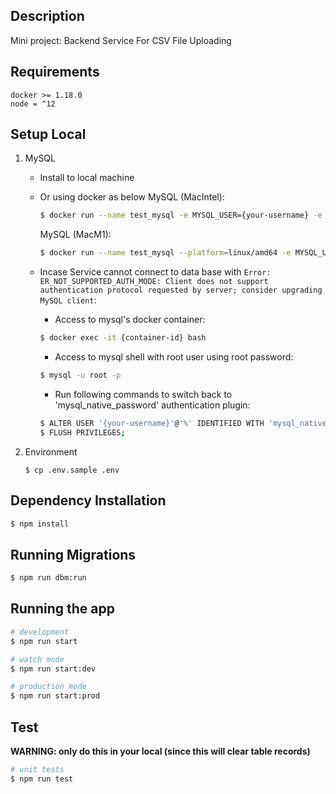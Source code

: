 [circleci-image]: https://img.shields.io/circleci/build/github/nestjs/nest/master?token=abc123def456
[circleci-url]: https://circleci.com/gh/nestjs/nest

## Description

Mini project: Backend Service For CSV File Uploading

## Requirements

```shell
docker >= 1.18.0
node = ^12
```
## Setup Local

1. MySQL

	- Install to local machine
	- Or using docker as below
	  MySQL (MacIntel):

	  ```bash
	  $ docker run --name test_mysql -e MYSQL_USER={your-username} -e MYSQL_PASSWORD={your-password} -e MYSQL_DATABASE={your-database} -e MYSQL_ROOT_PASSWORD={your-root-password} -p 3306:3306 -d mysql:8
	  ```

	  MySQL (MacM1):

	  ```bash
	  $ docker run --name test_mysql --platform=linux/amd64 -e MYSQL_USER={your-username} -e MYSQL_PASSWORD={your-password} -e MYSQL_DATABASE={your-database} -e MYSQL_ROOT_PASSWORD={your-root-password} -p 3306:3306 -d mysql:8
	  ```

	- Incase Service cannot connect to data base with `Error: ER_NOT_SUPPORTED_AUTH_MODE: Client does not support authentication protocol requested by server; consider upgrading MySQL client`:
	  - Access to mysql's docker container:

	  ```bash
	  $ docker exec -it {container-id} bash
	  ```
		- Access to mysql shell with root user using root password:

	  ```bash
	  $ mysql -u root -p
	  ```
		- Run following commands to switch back to 'mysql_native_password' authentication plugin:

	  ```bash
	  $ ALTER USER '{your-username}'@'%' IDENTIFIED WITH 'mysql_native_password' BY 'your-new-password';
	  $ FLUSH PRIVILEGES; 
	  ```

2. Environment

	```shell
	$ cp .env.sample .env
	```

## Dependency Installation

```bash
$ npm install
```

## Running Migrations

```bash
$ npm run dbm:run
```

## Running the app

```bash
# development
$ npm run start

# watch mode
$ npm run start:dev

# production mode
$ npm run start:prod
```

## Test

**WARNING: only do this in your local (since this will clear table records)**

```bash
# unit tests
$ npm run test
```
